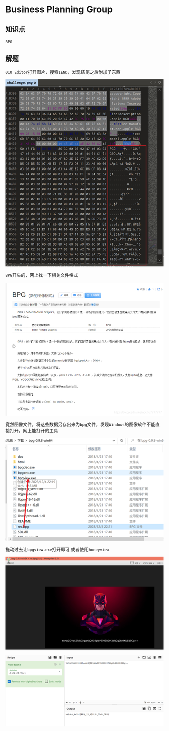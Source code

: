 # Business Planning Group

## 知识点

`BPG`

## 解题

`010 Editor`打开图片，搜索`IEND`，发现结尾之后附加了东西

![image-20231204221603559](./img/93-1.png)

`BPG`开头的，网上找一下相关文件格式

![在这里插入图片描述](./img/93-2.png)

竟然图像文件，将这些数据另存出来为`bpg`文件，发现`Windows`的图像软件不能直接打开，网上能打开的工具

![image-20231204222208517](./img/93-3.png)

拖动过去让`bpgview.exe`打开即可,或者使用`honeyview`

![image-20231204222427371](./img/93-4.png)

![image-20231204222650925](./img/93-5.png)